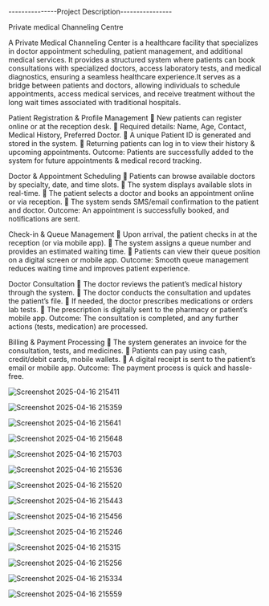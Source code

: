 ---------------Project Description----------------

Private medical Channeling Centre

A Private Medical Channeling Center is a healthcare facility that specializes in doctor appointment scheduling, patient management, and additional medical services. It provides a structured system where patients can book consultations with specialized doctors, access laboratory tests, and medical diagnostics, ensuring a seamless healthcare experience.It serves as a bridge between patients and doctors, allowing individuals to schedule appointments, access medical services, and receive treatment without the long wait times associated with traditional hospitals.

Patient Registration & Profile Management
🔹 New patients can register online or at the reception desk.
🔹 Required details: Name, Age, Contact, Medical History, Preferred Doctor.
🔹 A unique Patient ID is generated and stored in the system.
🔹 Returning patients can log in to view their history & upcoming appointments.
 Outcome: Patients are successfully added to the system for future appointments & medical record tracking.

Doctor & Appointment Scheduling
🔹 Patients can browse available doctors by specialty, date, and time slots.
🔹 The system displays available slots in real-time.
🔹 The patient selects a doctor and books an appointment online or via reception.
🔹 The system sends SMS/email confirmation to the patient and doctor.
 Outcome: An appointment is successfully booked, and notifications are sent.

Check-in & Queue Management
🔹 Upon arrival, the patient checks in at the reception (or via mobile app).
🔹 The system assigns a queue number and provides an estimated waiting time.
🔹 Patients can view their queue position on a digital screen or mobile app.
 Outcome: Smooth queue management reduces waiting time and improves patient experience.

Doctor Consultation
🔹 The doctor reviews the patient’s medical history through the system.
🔹 The doctor conducts the consultation and updates the patient’s file.
🔹 If needed, the doctor prescribes medications or orders lab tests.
🔹 The prescription is digitally sent to the pharmacy or patient’s mobile app.
 Outcome: The consultation is completed, and any further actions (tests, medication) are processed.

Billing & Payment Processing
🔹 The system generates an invoice for the consultation, tests, and medicines.
🔹 Patients can pay using cash, credit/debit cards, mobile wallets.
🔹 A digital receipt is sent to the patient’s email or mobile app.
 Outcome: The payment process is quick and hassle-free.

![Screenshot 2025-04-16 215411](https://github.com/user-attachments/assets/4b0eb81b-ab2d-4850-a62c-0731d993b899)

![Screenshot 2025-04-16 215359](https://github.com/user-attachments/assets/20a03b00-2443-4f84-9e1f-b73c19dbcada)

![Screenshot 2025-04-16 215641](https://github.com/user-attachments/assets/435219e3-6cdf-4b32-b536-f81a01548058)

![Screenshot 2025-04-16 215648](https://github.com/user-attachments/assets/ee47f9a0-153d-4bb8-ad0e-31d9fcd27644)

![Screenshot 2025-04-16 215703](https://github.com/user-attachments/assets/66957940-1385-44a5-8952-50975b9600a3)

![Screenshot 2025-04-16 215536](https://github.com/user-attachments/assets/e4bfed27-e96c-48b7-bf98-9ea10044f44f)

![Screenshot 2025-04-16 215520](https://github.com/user-attachments/assets/583cd910-024f-4be9-b7e8-7209ed9dc58a)

![Screenshot 2025-04-16 215443](https://github.com/user-attachments/assets/3a15b99d-a9d7-48a3-a3ca-6fe1b2c06c23)

![Screenshot 2025-04-16 215456](https://github.com/user-attachments/assets/727f127d-3ca9-46dd-b232-5e8ac6d27293)

![Screenshot 2025-04-16 215246](https://github.com/user-attachments/assets/99f5392d-f782-4dac-a765-462421f2dbe4)

![Screenshot 2025-04-16 215315](https://github.com/user-attachments/assets/9ae6378d-76c5-48f5-aeef-87aca51ec3c6)

![Screenshot 2025-04-16 215256](https://github.com/user-attachments/assets/9098126d-f027-45ac-a541-8a4d5c4ca92c)

![Screenshot 2025-04-16 215334](https://github.com/user-attachments/assets/1e28d1d3-83bb-4515-ad8f-84e0b2a886f9)

![Screenshot 2025-04-16 215559](https://github.com/user-attachments/assets/59d5a1f2-a98c-4c01-a5b0-781803743956)
